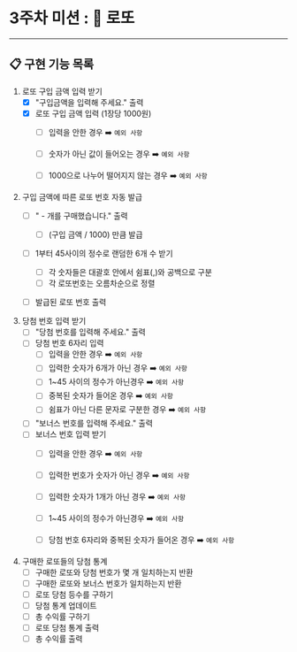 # 3주차 미션 : 🎱 로또
<hr>

## 📋 구현 기능 목록

1. 로또 구입 금액 입력 받기
    - [X] "구입금액을 입력해 주세요." 출력
    - [X] 로또 구입 금액 입력 (1장당 1000원)
        - [ ] 입력을 안한 경우 ➡️︎ `예외 사항`
        - [ ] 숫자가 아닌 값이 들어오는 경우 ➡️︎ `예외 사항`
        - [ ] 1000으로 나누어 떨어지지 않는 경우 ➡️︎ `예외 사항`


2. 구입 금액에 따른 로또 번호 자동 발급
    - [ ] " - 개를 구매했습니다." 출력
        - [ ] (구입 금액 / 1000) 만큼 발급
    - [ ] 1부터 45사이의 정수로 랜덤한 6개 수 받기
        - [ ] 각 숫자들은 대괄호 안에서 쉼표(,)와 공백으로 구분
        - [ ] 각 로또번호는 오름차순으로 정렬
    - [ ] 발급된 로또 번호 출력
    
   
3. 당첨 번호 입력 받기
   - [ ] "당첨 번호를 입력해 주세요." 출력
   - [ ] 당첨 번호 6자리 입력
      - [ ] 입력을 안한 경우 ➡️︎ `예외 사항`
      - [ ] 입력한 숫자가 6개가 아닌 경우 ➡️︎ `예외 사항`
      - [ ] 1~45 사이의 정수가 아닌경우 ➡️︎ `예외 사항`
      - [ ] 중복된 숫자가 들어온 경우 ➡️︎ `예외 사항`
      - [ ] 쉼표가 아닌 다른 문자로 구분한 경우 ➡️︎ `예외 사항`
   - [ ] "보너스 번호를 입력해 주세요." 출력
   - [ ] 보너스 번호 입력 받기
      - [ ] 입력을 안한 경우 ➡️︎ `예외 사항`
      - [ ] 입력한 번호가 숫자가 아닌 경우 ➡️︎ `예외 사항`
      - [ ] 입력한 숫자가 1개가 아닌 경우 ➡️︎ `예외 사항`
      - [ ] 1~45 사이의 정수가 아닌경우 ➡️︎ `예외 사항`
      - [ ] 당첨 번호 6자리와 중복된 숫자가 들어온 경우 ➡️︎ `예외 사항`


4. 구매한 로또들의 당첨 통계
    - [ ] 구매한 로또와 당첨 번호가 몇 개 일치하는지 반환
    - [ ] 구매한 로또와 보너스 번호가 일치하는지 반환
    - [ ] 로또 당첨 등수를 구하기
    - [ ] 당첨 통계 업데이트
    - [ ] 총 수익률 구하기
    - [ ] 로또 당첨 통계 출력
    - [ ] 총 수익률 출력